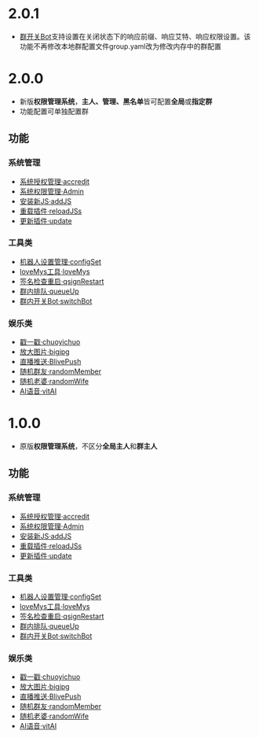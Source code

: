 # 2.0.1

- [群开关Bot](./apps/switchBot.js)支持设置在关闭状态下的响应前缀、响应艾特、响应权限设置。该功能不再修改本地群配置文件group.yaml改为修改内存中的群配置

# 2.0.0

- 新版**权限管理系统**，**主人、管理、黑名单**皆可配置**全局**或**指定群**
- 功能配置可单独配置群

## 功能

### 系统管理

- [系统授权管理·accredit](./apps/accredit.js)
- [系统权限管理·Admin](./apps/Admin.js)
- [安装新JS·addJS](./apps/addJS.js)
- [重载插件·reloadJSs](./apps/reloadJSs.js)
- [更新插件·update](./apps/update.js)

### 工具类

- [机器人设置管理·configSet](./apps/configSet.js)
- [loveMys工具·loveMys](./apps/loveMys.js)
- [签名检查重启·qsignRestart](./apps/qsignRestart.js)
- [群内排队·queueUp](./apps/queueUp.js)
- [群内开关Bot·switchBot](./apps/switchBot.js)

### 娱乐类

- [戳一戳·chuoyichuo](./apps/chuoyichuo.js)
- [放大图片·bigjpg](./apps/bigjpg.js)
- [直播推送·BlivePush](./apps/BlivePush.js)
- [随机群友·randomMember](./apps/randomMember.js)
- [随机老婆·randomWife](./apps/randomWife.js)
- [AI语音·vitAI](./apps/vitsAI.js)

# 1.0.0

- 原版**权限管理系统**，不区分**全局主人**和**群主人**

## 功能

### 系统管理

- [系统授权管理·accredit](./apps/accredit.js)
- [系统权限管理·Admin](./apps/Admin.js)
- [安装新JS·addJS](./apps/addJS.js)
- [重载插件·reloadJSs](./apps/reloadJSs.js)
- [更新插件·update](./apps/update.js)

### 工具类

- [机器人设置管理·configSet](./apps/configSet.js)
- [loveMys工具·loveMys](./apps/loveMys.js)
- [签名检查重启·qsignRestart](./apps/qsignRestart.js)
- [群内排队·queueUp](./apps/queueUp.js)
- [群内开关Bot·switchBot](./apps/switchBot.js)

### 娱乐类

- [戳一戳·chuoyichuo](./apps/chuoyichuo.js)
- [放大图片·bigjpg](./apps/bigjpg.js)
- [直播推送·BlivePush](./apps/BlivePush.js)
- [随机群友·randomMember](./apps/randomMember.js)
- [随机老婆·randomWife](./apps/randomWife.js)
- [AI语音·vitAI](./apps/vitsAI.js)
